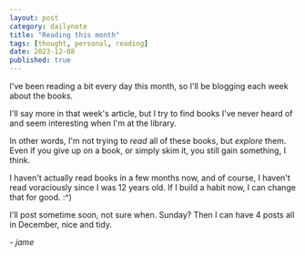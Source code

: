 ```yaml
---
layout: post
category: dailynote
title: "Reading this month"
tags: [thought, personal, reading]
date: 2023-12-08
published: true
---
```

I've been reading a bit every day this month, so I'll be blogging each week about the books.
<!-- About the inactivity... I don't really have any reason. I simply have not wanted to work on anything in the last... 2 weeks, maybe? -->
<!-- But, I've fixed my sleep schedule, for good. And I get exercise daily now. -->
<!-- That, I think, is productive. I'm better in the long-term for it. -->
<!-- Is that an excuse? Well, I don't think anyone really cares either way if I work or not, this is just for my sake. -->
<!-- I regret not blogging either - I've had a few ideas for articles but never had the motivation to write them. -->
<!-- What will it take to break free of this cycle of not doing something, then coming up with an explanation for it and a plan to fix it, and nothing changes? -->
I'll say more in that week's article, but I try to find books I've never heard of and seem interesting when I'm at the library.

In other words, I'm not trying to *read* all of these books, but *explore* them. Even if you give up on a book, or simply skim it, you still gain something, I think.

I haven't actually read books in a few months now, and of course, I haven't read voraciously since I was 12 years old. If I build a habit now, I can change that for good. :^)

I'll post sometime soon, not sure when. Sunday? Then I can have 4 posts all in December, nice and tidy.

*- jame*
